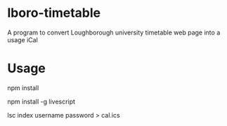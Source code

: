 lboro-timetable
===============

A program to convert Loughborough university timetable web page into a usage iCal

Usage
=====

npm install

npm install -g livescript

lsc index username password > cal.ics
